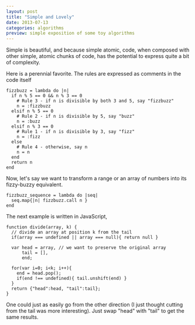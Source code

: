 ```yaml
---
layout: post
title: "Simple and Lovely"
date: 2013-07-13
categories: algorithms
preview: simple exposition of some toy algorithms
---
```


Simple is beautiful, and because simple atomic, code, when composed with other simple, atomic chunks of code, has the potential to express quite a bit of complexity.

Here is a perennial favorite. The rules are expressed as comments in the code itself

    fizzbuzz = lambda do |n|
      if n % 5 == 0 && n % 3 == 0
        # Rule 3 - if n is divisible by both 3 and 5, say "fizzbuzz"
        n = :fizzbuzz
      elsif n % 5 == 0
        # Rule 2 - if n is divisible by 5, say "buzz"
        n = :buzz
      elsif n % 3 == 0
        # Rule 1 - if n is divisible by 3, say "fizz"
        n = :fizz
      else
        # Rule 4 - otherwise, say n
        n = n
      end
      return n
    end

Now, let's say we want to transform a range or an array of numbers into its fizzy-buzzy equivalent.

    fizzbuzz_sequence = lambda do |seq|
      seq.map{|n| fizzbuzz.call n }
    end

The next example is written in JavaScript,

    function divide(array, k) {
      // divide an array at position k from the tail
      if(array === undefined || array === null){ return null }

      var head = array, // we want to preserve the original array
          tail = [],
          end;

      for(var i=0; i<k; i++){
        end = head.pop();
        if(end !== undefined){ tail.unshift(end) }
      }
      return {"head":head, "tail":tail};
    }

One could just as easily go from the other direction (I just thought cutting from the tail was more interesting). Just swap "head" with "tail" to get the same results.
